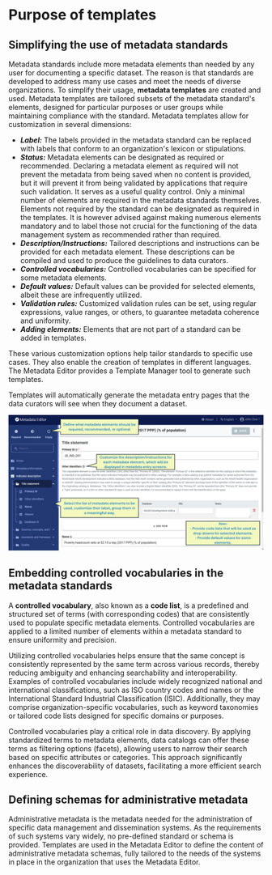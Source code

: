 # Purpose of templates

## Simplifying the use of metadata standards

Metadata standards include more metadata elements than needed by any user for documenting a specific dataset. The reason is that standards are developed to address many use cases and meet the needs of diverse organizations. To simplify their usage, **metadata templates** are created and used. Metadata templates are tailored subsets of the metadata standard's elements, designed for particular purposes or user groups while maintaining compliance with the standard. Metadata templates allow for customization in several dimensions:
- ***Label:*** The labels provided in the metadata standard can be replaced with labels that conform to an organization's lexicon or stipulations.
- ***Status:*** Metadata elements can be designated as required or recommended. Declaring a metadata element as required will not prevent the metadata from being saved when no content is provided, but it will prevent it from being validated by applications that require such validation. It serves as a useful quality control. Only a minimal number of elements are required in the metadata standards themselves. Elements not required by the standard can be designated as required in the templates. It is however advised against making numerous elements mandatory and to label those not crucial for the functioning of the data management system as recommended rather than required.
- ***Description/Instructions:*** Tailored descriptions and instructions can be provided for each metadata element. These descriptions can be compiled and used to produce the guidelines to data curators.
- ***Controlled vocabularies:*** Controlled vocabularies can be specified for some metadata elements. 
- ***Default values:*** Default values can be provided for selected elements, albeit these are infrequently utilized.
- ***Validation rules:*** Customized validation rules can be set, using regular expressions, value ranges, or others, to guarantee metadata coherence and uniformity.
- ***Adding elements:*** Elements that are not part of a standard can be added in templates. 

These various customization options help tailor standards to specific use cases. They also enable the creation of templates in different languages. The Metadata Editor provides a Template Manager tool to generate such templates. 

Templates will automatically generate the metadata entry pages that the data curators will see when they document a dataset.

![image](https://github.com/mah0001/metadata-editor-docs-v2/blob/main/img/ME_UG_v1-0-0_template_entry_screen.png)


## Embedding controlled vocabularies in the metadata standards

A **controlled vocabulary**, also known as a **code list**, is a predefined and structured set of terms (with corresponding codes) that are consistently used to populate specific metadata elements. Controlled vocabularies are applied to a limited number of elements within a metadata standard to ensure uniformity and precision.

Utilizing controlled vocabularies helps ensure that the same concept is consistently represented by the same term across various records, thereby reducing ambiguity and enhancing searchability and interoperability. Examples of controlled vocabularies include widely recognized national and international classifications, such as ISO country codes and names or the International Standard Industrial Classification (ISIC). Additionally, they may comprise organization-specific vocabularies, such as keyword taxonomies or tailored code lists designed for specific domains or purposes.  

Controlled vocabularies play a critical role in data discovery. By applying standardized terms to metadata elements, data catalogs can offer these terms as filtering options (facets), allowing users to narrow their search based on specific attributes or categories. This approach significantly enhances the discoverability of datasets, facilitating a more efficient search experience.

## Defining schemas for administrative metadata

Administrative metadata is the metadata needed for the administration of specific data management and dissemination systems. As the requirements of such systems vary widely, no pre-defined standard or schema is provided. Templates are used in the Metadata Editor to define the content of administrative metadata schemas, fully tailored to the needs of the systems in place in the organization that uses the Metadata Editor. 
